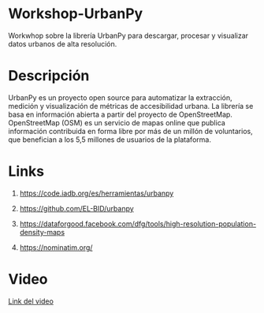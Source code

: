 # Workshop-UrbanPy
Workwhop sobre la librería UrbanPy para descargar, procesar y visualizar datos urbanos de alta resolución.
# Descripción
UrbanPy es un proyecto open source para automatizar la extracción, medición y visualización de métricas de accesibilidad urbana. La librería se basa en información abierta a partir del proyecto de OpenStreetMap. OpenStreetMap (OSM) es un servicio de mapas online que publica información contribuida en forma libre por más de un millón de voluntarios, que benefician a los 5,5 millones de usuarios de la plataforma.
# Links
1. https://code.iadb.org/es/herramientas/urbanpy <p>
2. https://github.com/EL-BID/urbanpy <p>
3. https://dataforgood.facebook.com/dfg/tools/high-resolution-population-density-maps <p>
4. https://nominatim.org/
# Video
  <a href="https://www.youtube.com/watch?v=XmoRo5l7t6U&list=PLBt6-xagBVLbN2dz0VEggNnnqc-DYrumA&index=2&t=40s"> Link del video</a>
